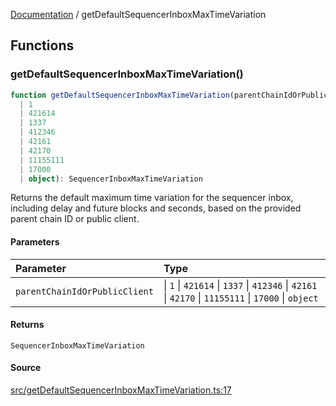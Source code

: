 [Documentation](README.md) / getDefaultSequencerInboxMaxTimeVariation

## Functions

### getDefaultSequencerInboxMaxTimeVariation()

```ts
function getDefaultSequencerInboxMaxTimeVariation(parentChainIdOrPublicClient: 
  | 1
  | 421614
  | 1337
  | 412346
  | 42161
  | 42170
  | 11155111
  | 17000
  | object): SequencerInboxMaxTimeVariation
```

Returns the default maximum time variation for the sequencer inbox, including
delay and future blocks and seconds, based on the provided parent chain ID or
public client.

#### Parameters

| Parameter | Type |
| :------ | :------ |
| `parentChainIdOrPublicClient` |  \| `1` \| `421614` \| `1337` \| `412346` \| `42161` \| `42170` \| `11155111` \| `17000` \| `object` |

#### Returns

`SequencerInboxMaxTimeVariation`

#### Source

[src/getDefaultSequencerInboxMaxTimeVariation.ts:17](https://github.com/anegg0/arbitrum-orbit-sdk/blob/763a3f41e7ea001cbb6fe81ac11cc794b4a0f94d/src/getDefaultSequencerInboxMaxTimeVariation.ts#L17)
